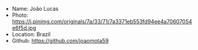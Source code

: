 - Name: João Lucas
- Photo: https://i.pinimg.com/originals/7a/33/71/7a3371eb553fd94ee4a70607054e6f5d.jpg
- Location: Brazil
- Github: https://github.com/joaomota59
